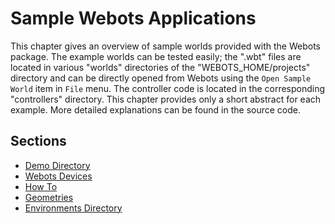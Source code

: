 # Sample Webots Applications

This chapter gives an overview of sample worlds provided with the Webots package.
The example worlds can be tested easily; the ".wbt" files are located in various "worlds" directories of the "WEBOTS\_HOME/projects" directory and can be directly opened from Webots using the `Open Sample World` item in `File` menu.
The controller code is located in the corresponding "controllers" directory.
This chapter provides only a short abstract for each example.
More detailed explanations can be found in the source code.

## Sections

- [Demo Directory](demo-directory.md)
- [Webots Devices](webots-devices.md)
- [How To](how-to.md)
- [Geometries](geometries.md)
- [Environments Directory](environments-directory.md)
